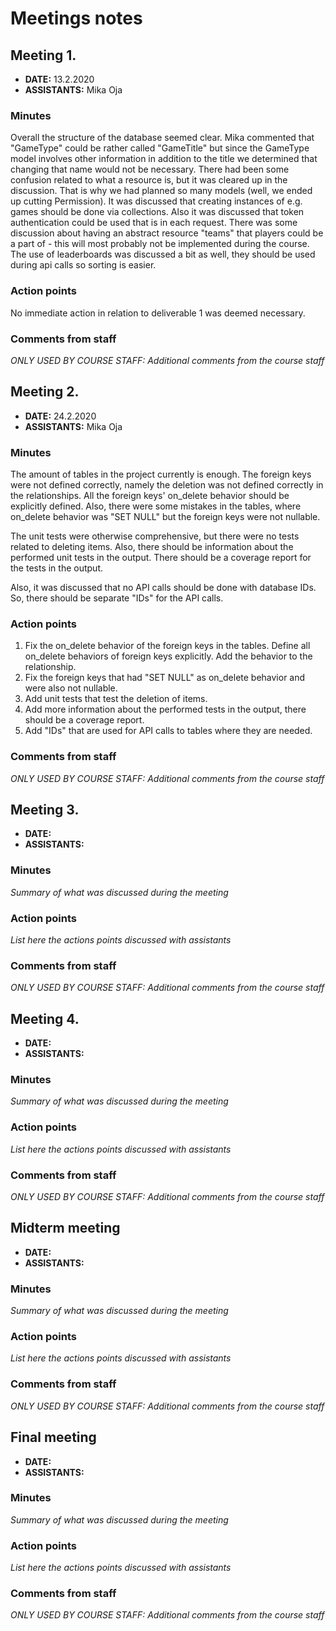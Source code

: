 # Meetings notes

## Meeting 1.
* **DATE:** 13.2.2020
* **ASSISTANTS:** Mika Oja

### Minutes
Overall the structure of the database seemed clear. Mika commented that "GameType" could be rather called "GameTitle" but since the GameType model involves other information in addition to the title we determined that changing that name would not be necessary. There had been some confusion related to what a resource is, but it was cleared up in the discussion. That is why we had planned so many models (well, we ended up cutting Permission). It was discussed that creating instances of e.g. games should be done via collections. Also it was discussed that token authentication could be used that is in each request. 
There was some discussion about having an abstract resource "teams" that players could be a part of - this will most probably not be implemented during the course. The use of leaderboards was discussed a bit as well, they should be used during api calls so sorting is easier. 

### Action points
No immediate action in relation to deliverable 1 was deemed necessary. 

### Comments from staff
*ONLY USED BY COURSE STAFF: Additional comments from the course staff*

## Meeting 2.
* **DATE:** 24.2.2020
* **ASSISTANTS:** Mika Oja

### Minutes
The amount of tables in the project currently is enough. The foreign keys were not defined correctly, namely the deletion was not defined correctly in the relationships. All the foreign keys' on_delete behavior should be explicitly defined. Also, there were some mistakes in the tables, where on_delete behavior was "SET NULL" but the foreign keys were not nullable.

The unit tests were otherwise comprehensive, but there were no tests related to deleting items. Also, there should be information about the performed unit tests in the output. There should be a coverage report for the tests in the output.

Also, it was discussed that no API calls should be done with database IDs. So, there should be separate "IDs" for the API calls.  

### Action points

1. Fix the on_delete behavior of the foreign keys in the tables. Define all on_delete behaviors of foreign keys explicitly. Add the behavior to the relationship.
2. Fix the foreign keys that had "SET NULL" as on_delete behavior and were also not nullable.
3. Add unit tests that test the deletion of items.
4. Add more information about the performed tests in the output, there should be a coverage report.
5. Add "IDs" that are used for API calls to tables where they are needed.


### Comments from staff
*ONLY USED BY COURSE STAFF: Additional comments from the course staff*

## Meeting 3.
* **DATE:**
* **ASSISTANTS:**

### Minutes
*Summary of what was discussed during the meeting*

### Action points
*List here the actions points discussed with assistants*


### Comments from staff
*ONLY USED BY COURSE STAFF: Additional comments from the course staff*

## Meeting 4.
* **DATE:**
* **ASSISTANTS:**

### Minutes
*Summary of what was discussed during the meeting*

### Action points
*List here the actions points discussed with assistants*


### Comments from staff
*ONLY USED BY COURSE STAFF: Additional comments from the course staff*

## Midterm meeting
* **DATE:**
* **ASSISTANTS:**

### Minutes
*Summary of what was discussed during the meeting*

### Action points
*List here the actions points discussed with assistants*


### Comments from staff
*ONLY USED BY COURSE STAFF: Additional comments from the course staff*

## Final meeting
* **DATE:**
* **ASSISTANTS:**

### Minutes
*Summary of what was discussed during the meeting*

### Action points
*List here the actions points discussed with assistants*


### Comments from staff
*ONLY USED BY COURSE STAFF: Additional comments from the course staff*

